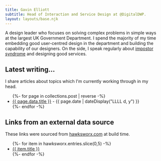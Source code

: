 ```yaml
---
title: Gavin Elliott
subtitle: Head of Interaction and Service Design at @DigitalDWP.
layout: layouts/base.njk
---
```


<div class="intro">
A <span class="intro-highlight">design leader</span> who focuses on solving complex problems in simple ways at the largest UK Government Department. I spend the majority of my time <span class="intro-highlight">embedding good user-centred design</span> in the department and <span class="intro-highlight">building the capability</span> of our designers. On the side, I speak regularly about <a href="/imposter-syndrome/">impostor syndrome</a> and designing good services.
</div>

## Latest writing...

I share articles about topics which I'm currently working through in my head.

<ul class="listing">
{%- for page in collections.post | reverse -%}
  <li>
    <a href="{{ page.url }}">{{ page.data.title }}</a> -
    <time datetime="{{ page.date }}">{{ page.date | dateDisplay("LLLL d, y") }}</time>
  </li>
{%- endfor -%}
</ul>

## Links from an external data source

These links were sourced from [hawksworx.com](https://www.hawksworx.com/feed.json) at build time.

<ul class="listing">
{%- for item in hawksworx.entries.slice(0,5) -%}
  <li>
    <a href="{{ item.link }}">{{ item.title }}</a>
  </li>
{%- endfor -%}
</ul>
